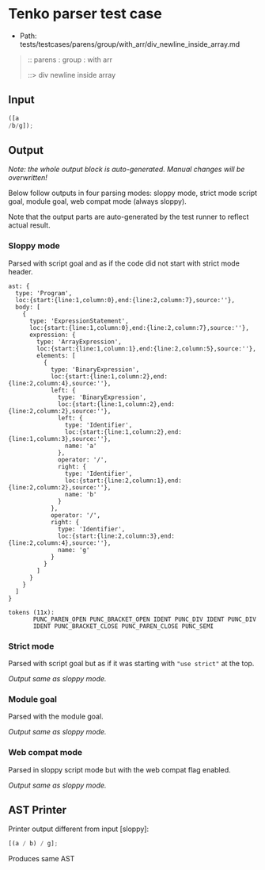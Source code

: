 # Tenko parser test case

- Path: tests/testcases/parens/group/with_arr/div_newline_inside_array.md

> :: parens : group : with arr
>
> ::> div newline inside array

## Input

`````js
([a 
/b/g]);
`````

## Output

_Note: the whole output block is auto-generated. Manual changes will be overwritten!_

Below follow outputs in four parsing modes: sloppy mode, strict mode script goal, module goal, web compat mode (always sloppy).

Note that the output parts are auto-generated by the test runner to reflect actual result.

### Sloppy mode

Parsed with script goal and as if the code did not start with strict mode header.

`````
ast: {
  type: 'Program',
  loc:{start:{line:1,column:0},end:{line:2,column:7},source:''},
  body: [
    {
      type: 'ExpressionStatement',
      loc:{start:{line:1,column:0},end:{line:2,column:7},source:''},
      expression: {
        type: 'ArrayExpression',
        loc:{start:{line:1,column:1},end:{line:2,column:5},source:''},
        elements: [
          {
            type: 'BinaryExpression',
            loc:{start:{line:1,column:2},end:{line:2,column:4},source:''},
            left: {
              type: 'BinaryExpression',
              loc:{start:{line:1,column:2},end:{line:2,column:2},source:''},
              left: {
                type: 'Identifier',
                loc:{start:{line:1,column:2},end:{line:1,column:3},source:''},
                name: 'a'
              },
              operator: '/',
              right: {
                type: 'Identifier',
                loc:{start:{line:2,column:1},end:{line:2,column:2},source:''},
                name: 'b'
              }
            },
            operator: '/',
            right: {
              type: 'Identifier',
              loc:{start:{line:2,column:3},end:{line:2,column:4},source:''},
              name: 'g'
            }
          }
        ]
      }
    }
  ]
}

tokens (11x):
       PUNC_PAREN_OPEN PUNC_BRACKET_OPEN IDENT PUNC_DIV IDENT PUNC_DIV
       IDENT PUNC_BRACKET_CLOSE PUNC_PAREN_CLOSE PUNC_SEMI
`````

### Strict mode

Parsed with script goal but as if it was starting with `"use strict"` at the top.

_Output same as sloppy mode._

### Module goal

Parsed with the module goal.

_Output same as sloppy mode._

### Web compat mode

Parsed in sloppy script mode but with the web compat flag enabled.

_Output same as sloppy mode._

## AST Printer

Printer output different from input [sloppy]:

````js
[(a / b) / g];
````

Produces same AST
